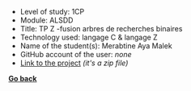 - Level of study: 1CP
- Module: ALSDD
- Title: TP Z -fusion arbres de recherches binaires
- Technology used: langage C & langage Z
- Name of the student(s): Merabtine Aya Malek
- GitHub account of the user: *none*
- [Link to the project](./TP%20Z_Aya_Merabtine.zip) *(it's a zip file)*

**[Go back](../../../ALSDD.md)**